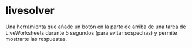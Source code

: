 # livesolver
Una herramienta que añade un botón en la parte de arriba de una tarea de LiveWorksheets durante 5 segundos (para evitar sospechas) y permite mostrarte las respuestas.
